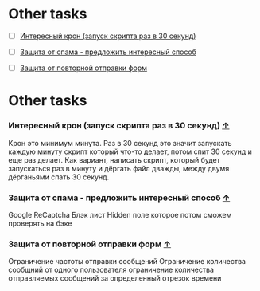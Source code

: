 # Other tasks


* [ ] [Интересный крон (запуск скрипта раз в 30 секунд)](#Интересный-крон-(запуск-скрипта-раз-в-30-секунд)-)
* [ ] [Защита от спама - предложить интересный способ](#Защита-от-спама---предложить-интересный-способ-)
* [ ] [Защита от повторной отправки форм](#Защита-от-повторной-отправки-форм-)


# Other tasks


### Интересный крон (запуск скрипта раз в 30 секунд) [&uarr;](#devmap)

Крон это минимум минута. Раз в 30 секунд это значит запускать каждую минуту скрипт который что-то делает, потом спит 30
секунд и еще раз делает. Как вариант, написать скрипт, который будет запускаться раз в минуту и дёргать файл дважды,
между двумя дёрганьями спать 30 секунд.


### Защита от спама - предложить интересный способ [&uarr;](#devmap)

Google ReCaptcha Блэк лист Hidden поле которое потом сможем проверять на бэке


### Защита от повторной отправки форм [&uarr;](#devmap)

Ограничение частоты отправки сообщений Ограничение количества сообщний от одного пользователя ограничение количества
отправляемых сообщений за определенный отрезок времени
